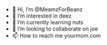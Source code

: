 - 👋 Hi, I’m @MeamzForBeanz
- 👀 I’m interested in deez
- 🌱 I’m currently learning nuts
- 💞️ I’m looking to collaborate on joe
- 📫 How to reach me yourmom.com

<!---
MeamzForBeanz/MeamzForBeanz is a ✨ special ✨ repository because its `README.md` (this file) appears on your GitHub profile.
You can click the Preview link to take a look at your changes.
--->
